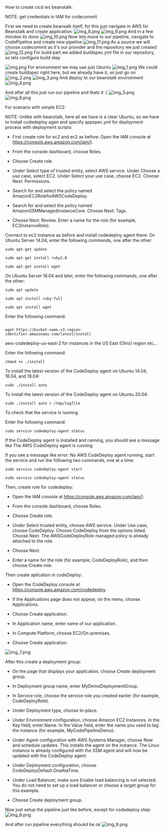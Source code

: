 How to create cicd ws beanstalk:

NOTE: get credentials in IAM for codecommit

First we need to create beansalk itself, for this just navigate in AWS  for Beanstalk and create application:
![img_8.png](assets/create_beanstalk_name.png)
![img_9.png](assets/create_beanstalk_platform.png)
And in a few minutes its done
![img_10.png](assets/create_beanstalk_result.png)
Now lets move to our pipeline, navigate to CodePipeline and create new pipeline
![img_11.png](assets/create_pipeline_basic_settings.png)
As a source we will choose codecommit as it's our provider and the repository we just created
![img_12.png](assets/create_pipeline_source.png)
For build part we added buildspec.yml file in our repository, so lets configure build step


![img.png](assets/create_build_project_name.png)
For environment we may use just Ubuntu 
![img_1.png](assets/create_build_project_system.png)
We could create buildspec right here, but we already have it, so just go on
![img_2.png](assets/create_build_buildspec.png)
![img_3.png](assets/create_pipeline_choose_build.png)
And deploy to our beanstalk environment
![img_4.png](assets/create_pipeline_choose_deploy.png)

And after all this just run our pipeline and thats it :)
![img_5.png](assets/pipeline_result_source_build.png)
![img_6.png](assets/pipeline_result_deploy.png)



For scenario with simple EC2:

NOTE: Unlike with beanstalk, here all we have is a clear Ubuntu, 
so we have to install codedeploy  agen and specify appspec.yml for deployment process with deployment scripts

* First create role for ec2 and ec2 as before:
Open the IAM console at https://console.aws.amazon.com/iam/).

* From the console dashboard, choose Roles.

* Choose Create role.

* Under Select type of trusted entity, select AWS service. Under Choose a use case, select EC2. Under Select your use case, choose EC2. Choose Next: Permissions.

* Search for and select the policy named AmazonEC2RoleforAWSCodeDeploy.

* Search for and select the policy named AmazonSSMManagedInstanceCore. Choose Next: Tags.

* Choose Next: Review. Enter a name for the role (for example, EC2InstanceRole).

Connect to ec2 instance as before and install codedeploy agent there:
On Ubuntu Server 14.04, enter the following commands, one after the other:

```
sudo apt-get update

sudo apt-get install ruby2.0

sudo apt-get install wget
```

On Ubuntu Server 16.04 and later, enter the following commands, one after the other:
```
sudo apt update

sudo apt install ruby-full

sudo apt install wget
```

Enter the following command:

```

wget https://bucket-name.s3.region-identifier.amazonaws.com/latest/install
```
aws-codedeploy-us-east-2 for instances in the US East (Ohio) region etc...

Enter the following command:

```
chmod +x ./install
```

To install the latest version of the CodeDeploy agent on Ubuntu 14.04, 16.04, and 18.04:

```
sudo ./install auto
```
To install the latest version of the CodeDeploy agent on Ubuntu 20.04:
```
sudo ./install auto > /tmp/logfile
```

To check that the service is running

Enter the following command:

```
sudo service codedeploy-agent status
```
If the CodeDeploy agent is installed and running, you should see a message like The AWS CodeDeploy agent is running.

If you see a message like error: No AWS CodeDeploy agent running, start the service and run the following two commands, one at a time:

```
sudo service codedeploy-agent start

sudo service codedeploy-agent status
```

Then, create role for codedeploy:

* Open the IAM console at https://console.aws.amazon.com/iam/).

* From the console dashboard, choose Roles.

* Choose Create role.

* Under Select trusted entity, choose AWS service. Under Use case, choose CodeDeploy. Choose CodeDeploy from the options listed. Choose Next. The AWSCodeDeployRole managed policy is already attached to the role.

* Choose Next.

* Enter a name for the role (for example, CodeDeployRole), and then choose Create role.

Then create aplication in codeDeploy:

* Open the CodeDeploy console at https://console.aws.amazon.com/codedeploy.

* If the Applications page does not appear, on the menu, choose Applications.

* Choose Create application.

* In Application name, enter name of our application.

* In Compute Platform, choose EC2/On-premises.

* Choose Create application.



![img_7.png](assets/create_deploy_application.png)

After this create a deployment group:

* On the page that displays your application, choose Create deployment group.

* In Deployment group name, enter MyDemoDeploymentGroup.

* In Service role, choose the service role you created earlier (for example, CodeDeployRole).

* Under Deployment type, choose In-place.

* Under Environment configuration, choose Amazon EC2 Instances. In the Key field, enter Name. In the Value field, enter the name you used to tag the instance (for example, MyCodePipelineDemo).

* Under Agent configuration with AWS Systems Manager, choose Now and schedule updates. This installs the agent on the instance. The Linux instance is already configured with the SSM agent and will now be updated with the CodeDeploy agent.

* Under Deployment configuration, choose CodeDeployDefault.OneAtaTime.

* Under Load Balancer, make sure Enable load balancing is not selected. You do not need to set up a load balancer or choose a target group for this example.

* Choose Create deployment group.


Now just setup the pipeline just like before, except for codedeploy step:
![img_8.png](assets/configure_codedeploy_ec2.png)

And after run pipeline everything shoukd be ok
![img_9.png](assets/codedeploy_ec2_result.png)